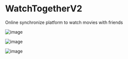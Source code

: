 # WatchTogetherV2
Online synchronize platform to watch movies with friends

![image](https://github.com/Suleiman700/WatchTogetherV2/assets/25286081/e23a4efb-1945-4dc2-8ef8-b5a89f3dacba)

![image](https://github.com/Suleiman700/WatchTogetherV2/assets/25286081/15c4c713-b2f2-4c3f-a1b5-0340d97a404d)

![image](https://github.com/Suleiman700/WatchTogetherV2/assets/25286081/2477cd67-f326-4f14-8d28-fea3092cd073)
